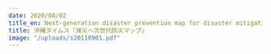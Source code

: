```yaml
---
date: 2020/08/02
title_en: Next-generation disaster prevention map for disaster mitigation
title: 沖縄タイムス「減災へ次世代防災マップ」
image: "/uploads/s20110901.pdf"
---
```

